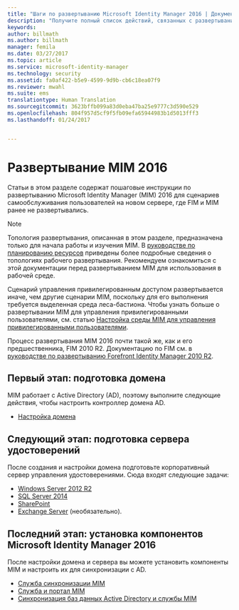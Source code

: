 ```yaml
---
title: "Шаги по развертыванию Microsoft Identity Manager 2016 | Документация Майкрософт"
description: "Получите полный список действий, связанных с развертыванием Microsoft Identity Manager 2016 — от подготовки среды до настройки порталов."
keywords: 
author: billmath
ms.author: billmath
manager: femila
ms.date: 03/27/2017
ms.topic: article
ms.service: microsoft-identity-manager
ms.technology: security
ms.assetid: fa0af422-b5e9-4599-9d9b-cb6c18ea07f9
ms.reviewer: mwahl
ms.suite: ems
translationtype: Human Translation
ms.sourcegitcommit: 3623bffb099a83d0eba47ba25e9777c3d590e529
ms.openlocfilehash: 804f957d5cf9f5fb09efa65944983b1d5013fff3
ms.lasthandoff: 01/24/2017


---
```


# <a name="deploy-mim-2016"></a>Развертывание MIM 2016
Статьи в этом разделе содержат пошаговые инструкции по развертыванию Microsoft Identity Manager (MIM) 2016 для сценариев самообслуживания пользователей на новом сервере, где FIM и MIM ранее не развертывались.

> [!NOTE]
> Топология развертывания, описанная в этом разделе, предназначена только для начала работы и изучения MIM.  В [руководстве по планированию ресурсов](/microsoft-identity-manager/plan-design/capacity-planning-guide) приведены более подробные сведения о топологиях рабочего развертывания.  Рекомендуем ознакомиться с этой документации перед развертыванием MIM для использования в рабочей среде.

Сценарий управления привилегированным доступом развертывается иначе, чем другие сценарии MIM, поскольку для его выполнения требуется выделенная среда леса-бастиона.  Чтобы узнать больше о развертывании MIM для управления привилегированными пользователями, см. статью [Настройка среды MIM для управления привилегированными пользователями](/microsoft-identity-manager/pam/configuring-mim-environment-for-pam).

Процесс развертывания MIM 2016 почти такой же, как и его предшественника, FIM 2010 R2. Документацию по FIM см. в [руководстве по развертыванию Forefront Identity Manager 2010 R2](https://technet.microsoft.com/library/jj134310).

## <a name="first-prepare-a-domain"></a>Первый этап: подготовка домена
MIM работает с Active Directory (AD), поэтому выполните следующие действия, чтобы настроить контроллер домена AD.
- [Настройка домена](preparing-domain.md)

## <a name="next-prepare-an-identity-management-server"></a>Следующий этап: подготовка сервера удостоверений
После создания и настройки домена подготовьте корпоративный сервер управления удостоверениями. Сюда входят следующие задачи:
- [Windows Server 2012 R2](prepare-server-ws2012r2.md)
- [SQL Server 2014](prepare-server-sql2014.md)
- [SharePoint](prepare-server-sharepoint.md)
- [Exchange Server](prepare-server-exchange.md) (необязательно).

## <a name="finally-install-microsoft-identity-manager-2016-components"></a>Последний этап: установка компонентов Microsoft Identity Manager 2016
После настройки домена и сервера вы можете установить компоненты MIM и настроить их для синхронизации с AD.
- [Служба синхронизации MIM](install-mim-sync.md)
- [Служба и портал MIM](install-mim-service-portal.md)
- [Синхронизация баз данных Active Directory и службы MIM](install-mim-sync-ad-service.md)


